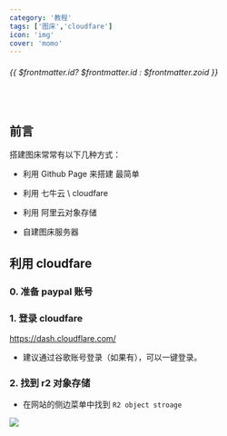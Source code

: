 ```yaml
---
category: '教程'
tags: ['图床','cloudfare']
icon: 'img'
cover: 'momo'
---
```

 
######  {{ $frontmatter.id? $frontmatter.id : $frontmatter.zoid }}
 
<br/>

## 前言

搭建图床常常有以下几种方式：

- 利用 Github Page 来搭建 <Badge type='info'>最简单</Badge>

- 利用 七牛云 \ cloudfare 

- 利用 阿里云对象存储

- 自建图床服务器

## 利用 cloudfare

### 0. 准备 paypal 账号

### 1. 登录 cloudfare 

https://dash.cloudflare.com/


- 建议通过谷歌账号登录（如果有），可以一键登录。


### 2. 找到 r2 对象存储


- 在网站的侧边菜单中找到 `R2 object stroage`

![](/image/202501200017.png)


